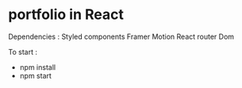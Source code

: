# portfolio in React 

Dependencies : 
Styled components
Framer Motion
React router Dom 

 

To start : 
- npm install 
- npm start
